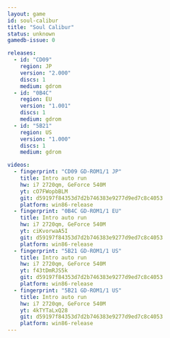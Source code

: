 ```yaml
---
layout: game
id: soul-calibur
title: "Soul Calibur"
status: unknown
gamedb-issue: 0

releases:
  - id: "CD09"
    region: JP
    version: "2.000"
    discs: 1
    medium: gdrom
  - id: "0B4C"
    region: EU
    version: "1.001"
    discs: 1
    medium: gdrom
  - id: "5B21"
    region: US
    version: "1.000"
    discs: 1
    medium: gdrom

videos:
  - fingerprint: "CD09 GD-ROM1/1 JP"
    title: Intro auto run
    hw: i7 2720qm, GeForce 540M
    yt: cO7FWopbBLM
    git: d59197f84353d7d2b746383e9277d9ed7c8c4053
    platform: win86-release
  - fingerprint: "0B4C GD-ROM1/1 EU"
    title: Intro auto run
    hw: i7 2720qm, GeForce 540M
    yt: ciKvorwaA5I
    git: d59197f84353d7d2b746383e9277d9ed7c8c4053
    platform: win86-release
  - fingerprint: "5B21 GD-ROM1/1 US"
    title: Intro auto run
    hw: i7 2720qm, GeForce 540M
    yt: f43tDmRJS5k
    git: d59197f84353d7d2b746383e9277d9ed7c8c4053
    platform: win86-release
  - fingerprint: "5B21 GD-ROM1/1 US"
    title: Intro auto run
    hw: i7 2720qm, GeForce 540M
    yt: 4kTYTaLxQ28
    git: d59197f84353d7d2b746383e9277d9ed7c8c4053
    platform: win86-release
---
```

